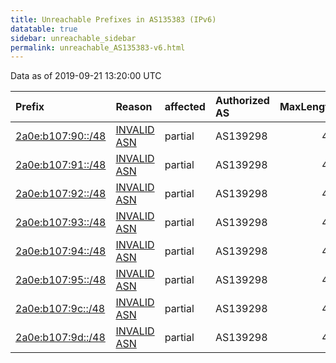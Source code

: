 ```yaml
---
title: Unreachable Prefixes in AS135383 (IPv6)
datatable: true
sidebar: unreachable_sidebar
permalink: unreachable_AS135383-v6.html
---
```


Data as of 2019-09-21 13:20:00 UTC


<div class="datatable-begin"></div>

| Prefix                                                       | Reason                                                                                                    | affected   | Authorized AS   |   MaxLength | Anchor                                         |   unreachable /48s |
|:-------------------------------------------------------------|:----------------------------------------------------------------------------------------------------------|:-----------|:----------------|------------:|:-----------------------------------------------|-------------------:|
| [2a0e:b107:90::/48](https://stat.ripe.net/2a0e:b107:90::/48) | [INVALID ASN](https://rpki-validator.ripe.net/announcement-preview?asn=AS135383&prefix=2a0e:b107:90::/48) | partial    | AS139298        |          44 | [RIPE](unreachable_RIPE_NCC_RPKI_Root-v6.html) |                  1 |
| [2a0e:b107:91::/48](https://stat.ripe.net/2a0e:b107:91::/48) | [INVALID ASN](https://rpki-validator.ripe.net/announcement-preview?asn=AS135383&prefix=2a0e:b107:91::/48) | partial    | AS139298        |          44 | [RIPE](unreachable_RIPE_NCC_RPKI_Root-v6.html) |                  1 |
| [2a0e:b107:92::/48](https://stat.ripe.net/2a0e:b107:92::/48) | [INVALID ASN](https://rpki-validator.ripe.net/announcement-preview?asn=AS135383&prefix=2a0e:b107:92::/48) | partial    | AS139298        |          44 | [RIPE](unreachable_RIPE_NCC_RPKI_Root-v6.html) |                  1 |
| [2a0e:b107:93::/48](https://stat.ripe.net/2a0e:b107:93::/48) | [INVALID ASN](https://rpki-validator.ripe.net/announcement-preview?asn=AS135383&prefix=2a0e:b107:93::/48) | partial    | AS139298        |          44 | [RIPE](unreachable_RIPE_NCC_RPKI_Root-v6.html) |                  1 |
| [2a0e:b107:94::/48](https://stat.ripe.net/2a0e:b107:94::/48) | [INVALID ASN](https://rpki-validator.ripe.net/announcement-preview?asn=AS135383&prefix=2a0e:b107:94::/48) | partial    | AS139298        |          44 | [RIPE](unreachable_RIPE_NCC_RPKI_Root-v6.html) |                  1 |
| [2a0e:b107:95::/48](https://stat.ripe.net/2a0e:b107:95::/48) | [INVALID ASN](https://rpki-validator.ripe.net/announcement-preview?asn=AS135383&prefix=2a0e:b107:95::/48) | partial    | AS139298        |          44 | [RIPE](unreachable_RIPE_NCC_RPKI_Root-v6.html) |                  1 |
| [2a0e:b107:9c::/48](https://stat.ripe.net/2a0e:b107:9c::/48) | [INVALID ASN](https://rpki-validator.ripe.net/announcement-preview?asn=AS135383&prefix=2a0e:b107:9c::/48) | partial    | AS139298        |          44 | [RIPE](unreachable_RIPE_NCC_RPKI_Root-v6.html) |                  1 |
| [2a0e:b107:9d::/48](https://stat.ripe.net/2a0e:b107:9d::/48) | [INVALID ASN](https://rpki-validator.ripe.net/announcement-preview?asn=AS135383&prefix=2a0e:b107:9d::/48) | partial    | AS139298        |          44 | [RIPE](unreachable_RIPE_NCC_RPKI_Root-v6.html) |                  1 |

<div class="datatable-end"></div>